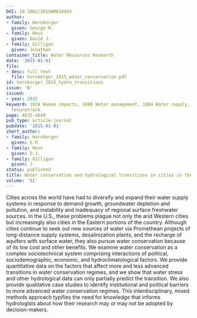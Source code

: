 ```yaml
---
DOI: 10.1002/2015WR016943
author:
- family: Hornberger
  given: George M.
- family: Hess
  given: David J.
- family: Gilligan
  given: Jonathan
container_title: Water Resources Research
date: '2015-01-01'
file:
- desc: full text
  file: hornberger_2015_water_conservation.pdf
id: hornberger_2015_hydro_transitions
issue: '6'
issued:
- year: 2015
keyword: 1834 Human impacts, 1880 Water management, 1884 Water supply, water conservation,
  tenuretrack
page: 4635-4649
pub_type: article-journal
pubdate: '2015-01-01'
short_author:
- family: Hornberger
  given: G.M.
- family: Hess
  given: D.J.
- family: Gilligan
  given: J.
status: published
title: Water conservation and hydrological transitions in cities in the United States
volume: '51'
---
```

Cities across the world have had to diversify and expand their water supply systems in response to demand growth, groundwater depletion and pollution, and instability and inadequacy of regional surface freshwater sources. In the U.S., these problems plague not only the arid Western cities but increasingly also cities in the Eastern portions of the country. Although cities continue to seek out new sources of water via Promethean projects of long-distance supply systems, desalinization plants, and the recharge of aquifers with surface water, they also pursue water conservation because of its low cost and other benefits. We examine water conservation as a complex sociotechnical system comprising interactions of political, sociodemographic, economic, and hydroclimatological factors. We provide quantitative data on the factors that affect more and less advanced transitions in water conservation regimes, and we show that water stress and other hydrological data can only partially predict the transition. We also provide qualitative case studies to identify institutional and political barriers to more advanced water conservation regimes. This interdisciplinary, mixed methods approach typifies the need for knowledge that informs hydrologists about how their research may or may not be adopted by decision-makers.
